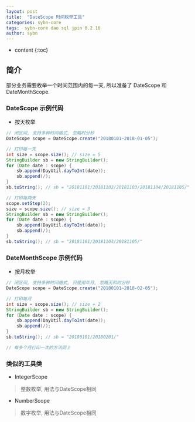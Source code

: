 ```yaml
---
layout: post
title:  "DateScope 时间枚举工具"
categories: sybn-core
tags:  sybn-core dao sql jpin 0.2.16
author: sybn
---
```


* content
{:toc}

## 简介

部分业务需要枚举一个时间范围内的每一天, 所以准备了 DateScope 和 DateMonthScope.




### DateScope 示例代码

* 按天枚举

```java
// 闭区间, 支持多种时间格式, 忽略时分秒
DateScope scope = DateScope.create("20180101~2018-01-05");

// 打印每一天
int size = scope.size(); // size = 5
StringBuilder sb = new StringBuilder();
for (Date date : scope) {
	sb.append(DayUtil.dayToInt(date));
	sb.append(/);
}
sb.toString(); // sb = "20181101/20181102/20181103/20181104/20181105/"

// 打印每两天
scope.setStep(2);
size = scope.size(); // size = 3
StringBuilder sb = new StringBuilder();
for (Date date : scope) {
	sb.append(DayUtil.dayToInt(date));
	sb.append(/);
}
sb.toString(); // sb = "20181101/20181103/20181105/"
```


### DateMonthScope 示例代码

* 按月枚举

```java
// 闭区间, 支持多种时间格式, 只使用年月, 忽略天和时分秒
DateScope scope = DateScope.create("20180101~2018-02-05");

// 打印每月
int size = scope.size(); // size = 2
StringBuilder sb = new StringBuilder();
for (Date date : scope) {
	sb.append(DayUtil.dayToInt(date));
	sb.append(/);
}
sb.toString(); // sb = "20180101/20180201/"

// 每多个月打印一次的方法同上
```

### 类似的工具类

* IntegerScope

> 整数枚举, 用法与DateScope相同
 
* NumberScope

> 数字枚举, 用法与DateScope相同

